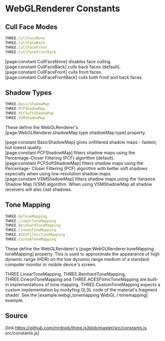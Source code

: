 # WebGLRenderer Constants

## Cull Face Modes

  
```ts  
THREE.CullFaceNone  
THREE.CullFaceBack  
THREE.CullFaceFront  
THREE.CullFaceFrontBack  
```  

[page:constant CullFaceNone] disables face culling.  
[page:constant CullFaceBack] culls back faces (default).  
[page:constant CullFaceFront] culls front faces.  
[page:constant CullFaceFrontBack] culls both front and back faces.

## Shadow Types

  
```ts  
THREE.BasicShadowMap  
THREE.PCFShadowMap  
THREE.PCFSoftShadowMap  
THREE.VSMShadowMap  
```  

These define the WebGLRenderer's [page:WebGLRenderer.shadowMap.type
shadowMap.type] property.  
  
[page:constant BasicShadowMap] gives unfiltered shadow maps - fastest, but
lowest quality.  
[page:constant PCFShadowMap] filters shadow maps using the Percentage-Closer
Filtering (PCF) algorithm (default).  
[page:constant PCFSoftShadowMap] filters shadow maps using the Percentage-
Closer Filtering (PCF) algorithm with better soft shadows especially when
using low-resolution shadow maps.  
[page:constant VSMShadowMap] filters shadow maps using the Variance Shadow Map
(VSM) algorithm. When using VSMShadowMap all shadow receivers will also cast
shadows.

## Tone Mapping

  
```ts  
THREE.NoToneMapping  
THREE.LinearToneMapping  
THREE.ReinhardToneMapping  
THREE.CineonToneMapping  
THREE.ACESFilmicToneMapping  
THREE.CustomToneMapping  
```  

These define the WebGLRenderer's [page:WebGLRenderer.toneMapping toneMapping]
property. This is used to approximate the appearance of high dynamic range
(HDR) on the low dynamic range medium of a standard computer monitor or mobile
device's screen.

THREE.LinearToneMapping, THREE.ReinhardToneMapping, THREE.CineonToneMapping
and THREE.ACESFilmicToneMapping are built-in implementations of tone mapping.
THREE.CustomToneMapping expects a custom implementation by modyfing GLSL code
of the material's fragment shader. See the [example:webgl_tonemapping WebGL /
tonemapping] example.

## Source

[link:https://github.com/mrdoob/three.js/blob/master/src/constants.js
src/constants.js]

